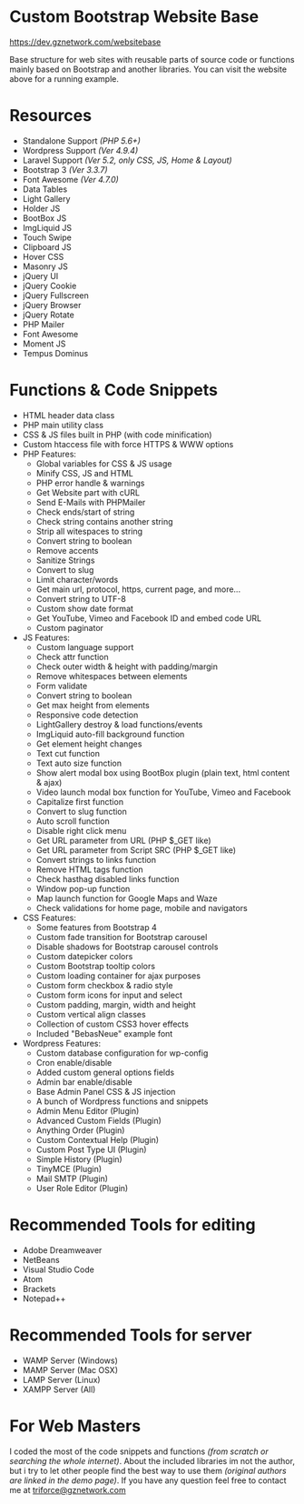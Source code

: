 # Custom Bootstrap Website Base
https://dev.gznetwork.com/websitebase

Base structure for web sites with reusable parts of source code or functions mainly based on Bootstrap and another libraries. You can visit the website above for a running example.

# Resources
- Standalone Support *(PHP 5.6+)*
- Wordpress Support *(Ver 4.9.4)*
- Laravel Support *(Ver 5.2, only CSS, JS, Home & Layout)*
- Bootstrap 3 *(Ver 3.3.7)*
- Font Awesome *(Ver 4.7.0)*
- Data Tables
- Light Gallery
- Holder JS
- BootBox JS
- ImgLiquid JS
- Touch Swipe
- Clipboard JS
- Hover CSS
- Masonry JS
- jQuery UI
- jQuery Cookie
- jQuery Fullscreen
- jQuery Browser
- jQuery Rotate
- PHP Mailer
- Font Awesome
- Moment JS
- Tempus Dominus

# Functions & Code Snippets
- HTML header data class
- PHP main utility class
- CSS & JS files built in PHP (with code minification)
- Custom htaccess file with force HTTPS & WWW options
- PHP Features:
	- Global variables for CSS & JS usage
	- Minify CSS, JS and HTML
	- PHP error handle & warnings
	- Get Website part with cURL
	- Send E-Mails with PHPMailer
	- Check ends/start of string
	- Check string contains another string
	- Strip all witespaces to string
	- Convert string to boolean
	- Remove accents
	- Sanitize Strings
	- Convert to slug
	- Limit character/words
	- Get main url, protocol, https, current page, and more...
	- Convert string to UTF-8
	- Custom show date format
	- Get YouTube, Vimeo and Facebook ID and embed code URL
	- Custom paginator
- JS Features:
	- Custom language support
	- Check attr function
	- Check outer width & height with padding/margin
	- Remove whitespaces between elements
	- Form validate
	- Convert string to boolean
	- Get max height from elements
	- Responsive code detection
	- LightGallery destroy & load functions/events
	- ImgLiquid auto-fill background function
	- Get element height changes
	- Text cut function
	- Text auto size function
	- Show alert modal box using BootBox plugin (plain text, html content & ajax)
	- Video launch modal box function for YouTube, Vimeo and Facebook
	- Capitalize first function
	- Convert to slug function
	- Auto scroll function
	- Disable right click menu
	- Get URL parameter from URL (PHP $_GET like)
	- Get URL parameter from Script SRC (PHP $_GET like)
	- Convert strings to links function
	- Remove HTML tags function
	- Check hasthag disabled links function
	- Window pop-up function
	- Map launch function for Google Maps and Waze
	- Check validations for home page, mobile and navigators
- CSS Features:
	- Some features from Bootstrap 4
	- Custom fade transition for Bootstrap carousel
	- Disable shadows for Bootstrap carousel controls
	- Custom datepicker colors
	- Custom Bootstrap tooltip colors
	- Custom loading container for ajax purposes
	- Custom form checkbox & radio style
	- Custom form icons for input and select
	- Custom padding, margin, width and height
	- Custom vertical align classes
	- Collection of custom CSS3 hover effects
	- Included "BebasNeue" example font 
- Wordpress Features:
	- Custom database configuration for wp-config
	- Cron enable/disable
	- Added custom general options fields
	- Admin bar enable/disable
	- Base Admin Panel CSS & JS injection
	- A bunch of Wordpress functions and snippets
	- Admin Menu Editor (Plugin)
	- Advanced Custom Fields (Plugin)
	- Anything Order (Plugin)
	- Custom Contextual Help (Plugin)
	- Custom Post Type UI (Plugin)
	- Simple History (Plugin)
	- TinyMCE (Plugin)
	- Mail SMTP (Plugin)
	- User Role Editor (Plugin)

# Recommended Tools for editing
- Adobe Dreamweaver
- NetBeans
- Visual Studio Code
- Atom
- Brackets
- Notepad++

# Recommended Tools for server
- WAMP Server (Windows)
- MAMP Server (Mac OSX)
- LAMP Server (Linux)
- XAMPP Server (All)

# For Web Masters
I coded the most of the code snippets and functions *(from scratch or searching the whole internet)*. About the included libraries im not the author, but i try to let other people find the best way to use them *(original authors are linked in the demo page)*. If you have any question feel free to contact me at triforce@gznetwork.com